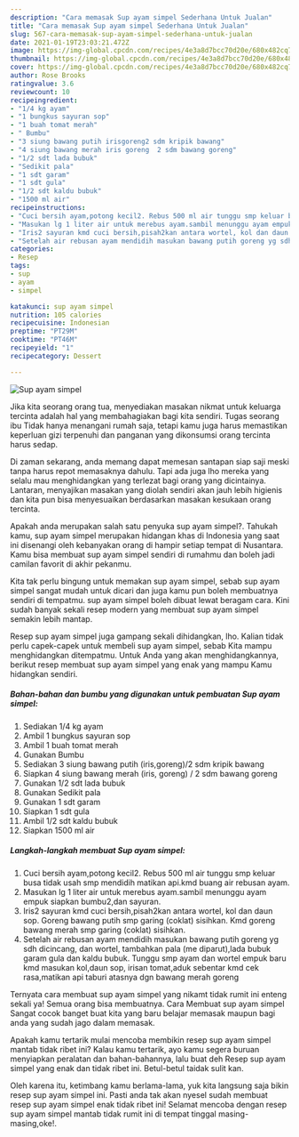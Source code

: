 ```yaml
---
description: "Cara memasak Sup ayam simpel Sederhana Untuk Jualan"
title: "Cara memasak Sup ayam simpel Sederhana Untuk Jualan"
slug: 567-cara-memasak-sup-ayam-simpel-sederhana-untuk-jualan
date: 2021-01-19T23:03:21.472Z
image: https://img-global.cpcdn.com/recipes/4e3a8d7bcc70d20e/680x482cq70/sup-ayam-simpel-foto-resep-utama.jpg
thumbnail: https://img-global.cpcdn.com/recipes/4e3a8d7bcc70d20e/680x482cq70/sup-ayam-simpel-foto-resep-utama.jpg
cover: https://img-global.cpcdn.com/recipes/4e3a8d7bcc70d20e/680x482cq70/sup-ayam-simpel-foto-resep-utama.jpg
author: Rose Brooks
ratingvalue: 3.6
reviewcount: 10
recipeingredient:
- "1/4 kg ayam"
- "1 bungkus sayuran sop"
- "1 buah tomat merah"
- " Bumbu"
- "3 siung bawang putih irisgoreng2 sdm kripik bawang"
- "4 siung bawang merah iris goreng  2 sdm bawang goreng"
- "1/2 sdt lada bubuk"
- "Sedikit pala"
- "1 sdt garam"
- "1 sdt gula"
- "1/2 sdt kaldu bubuk"
- "1500 ml air"
recipeinstructions:
- "Cuci bersih ayam,potong kecil2. Rebus 500 ml air tunggu smp keluar busa tidak usah smp mendidih matikan api.kmd buang air rebusan ayam."
- "Masukan lg 1 liter air untuk merebus ayam.sambil menunggu ayam empuk siapkan bumbu2,dan sayuran."
- "Iris2 sayuran kmd cuci bersih,pisah2kan antara wortel, kol dan daun sop. Goreng bawang putih smp garing (coklat) sisihkan. Kmd goreng bawang merah smp garing (coklat) sisihkan."
- "Setelah air rebusan ayam mendidih masukan bawang putih goreng yg sdh dicincang, dan wortel, tambahkan pala (me diparut),lada bubuk garam gula dan kaldu bubuk. Tunggu smp ayam dan wortel empuk baru kmd masukan kol,daun sop, irisan tomat,aduk sebentar kmd cek rasa,matikan api taburi atasnya dgn bawang merah goreng"
categories:
- Resep
tags:
- sup
- ayam
- simpel

katakunci: sup ayam simpel 
nutrition: 105 calories
recipecuisine: Indonesian
preptime: "PT29M"
cooktime: "PT46M"
recipeyield: "1"
recipecategory: Dessert

---
```



![Sup ayam simpel](https://img-global.cpcdn.com/recipes/4e3a8d7bcc70d20e/680x482cq70/sup-ayam-simpel-foto-resep-utama.jpg)

Jika kita seorang orang tua, menyediakan masakan nikmat untuk keluarga tercinta adalah hal yang membahagiakan bagi kita sendiri. Tugas seorang ibu Tidak hanya menangani rumah saja, tetapi kamu juga harus memastikan keperluan gizi terpenuhi dan panganan yang dikonsumsi orang tercinta harus sedap.

Di zaman  sekarang, anda memang dapat memesan santapan siap saji meski tanpa harus repot memasaknya dahulu. Tapi ada juga lho mereka yang selalu mau menghidangkan yang terlezat bagi orang yang dicintainya. Lantaran, menyajikan masakan yang diolah sendiri akan jauh lebih higienis dan kita pun bisa menyesuaikan berdasarkan masakan kesukaan orang tercinta. 



Apakah anda merupakan salah satu penyuka sup ayam simpel?. Tahukah kamu, sup ayam simpel merupakan hidangan khas di Indonesia yang saat ini disenangi oleh kebanyakan orang di hampir setiap tempat di Nusantara. Kamu bisa membuat sup ayam simpel sendiri di rumahmu dan boleh jadi camilan favorit di akhir pekanmu.

Kita tak perlu bingung untuk memakan sup ayam simpel, sebab sup ayam simpel sangat mudah untuk dicari dan juga kamu pun boleh membuatnya sendiri di tempatmu. sup ayam simpel boleh dibuat lewat beragam cara. Kini sudah banyak sekali resep modern yang membuat sup ayam simpel semakin lebih mantap.

Resep sup ayam simpel juga gampang sekali dihidangkan, lho. Kalian tidak perlu capek-capek untuk membeli sup ayam simpel, sebab Kita mampu menghidangkan ditempatmu. Untuk Anda yang akan menghidangkannya, berikut resep membuat sup ayam simpel yang enak yang mampu Kamu hidangkan sendiri.

<!--inarticleads1-->

##### Bahan-bahan dan bumbu yang digunakan untuk pembuatan Sup ayam simpel:

1. Sediakan 1/4 kg ayam
1. Ambil 1 bungkus sayuran sop
1. Ambil 1 buah tomat merah
1. Gunakan  Bumbu
1. Sediakan 3 siung bawang putih (iris,goreng)/2 sdm kripik bawang
1. Siapkan 4 siung bawang merah (iris, goreng) / 2 sdm bawang goreng
1. Gunakan 1/2 sdt lada bubuk
1. Gunakan Sedikit pala
1. Gunakan 1 sdt garam
1. Siapkan 1 sdt gula
1. Ambil 1/2 sdt kaldu bubuk
1. Siapkan 1500 ml air




<!--inarticleads2-->

##### Langkah-langkah membuat Sup ayam simpel:

1. Cuci bersih ayam,potong kecil2. Rebus 500 ml air tunggu smp keluar busa tidak usah smp mendidih matikan api.kmd buang air rebusan ayam.
1. Masukan lg 1 liter air untuk merebus ayam.sambil menunggu ayam empuk siapkan bumbu2,dan sayuran.
1. Iris2 sayuran kmd cuci bersih,pisah2kan antara wortel, kol dan daun sop. Goreng bawang putih smp garing (coklat) sisihkan. Kmd goreng bawang merah smp garing (coklat) sisihkan.
1. Setelah air rebusan ayam mendidih masukan bawang putih goreng yg sdh dicincang, dan wortel, tambahkan pala (me diparut),lada bubuk garam gula dan kaldu bubuk. Tunggu smp ayam dan wortel empuk baru kmd masukan kol,daun sop, irisan tomat,aduk sebentar kmd cek rasa,matikan api taburi atasnya dgn bawang merah goreng




Ternyata cara membuat sup ayam simpel yang nikamt tidak rumit ini enteng sekali ya! Semua orang bisa membuatnya. Cara Membuat sup ayam simpel Sangat cocok banget buat kita yang baru belajar memasak maupun bagi anda yang sudah jago dalam memasak.

Apakah kamu tertarik mulai mencoba membikin resep sup ayam simpel mantab tidak ribet ini? Kalau kamu tertarik, ayo kamu segera buruan menyiapkan peralatan dan bahan-bahannya, lalu buat deh Resep sup ayam simpel yang enak dan tidak ribet ini. Betul-betul taidak sulit kan. 

Oleh karena itu, ketimbang kamu berlama-lama, yuk kita langsung saja bikin resep sup ayam simpel ini. Pasti anda tak akan nyesel sudah membuat resep sup ayam simpel enak tidak ribet ini! Selamat mencoba dengan resep sup ayam simpel mantab tidak rumit ini di tempat tinggal masing-masing,oke!.

